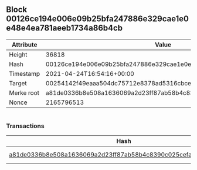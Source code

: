 ## Block 00126ce194e006e09b25bfa247886e329cae1e0e48e4ea781aeeb1734a86b4cb

Attribute | Value
--- | ---
Height | 36818
Hash | 00126ce194e006e09b25bfa247886e329cae1e0e48e4ea781aeeb1734a86b4cb
Timestamp | 2021-04-24T16:54:16+00:00
Target | 00254142f49eaaa504dc75712e8378ad5316cbcead634704b3734b6271167cc4
Merke root | a81de0336b8e508a1636069a2d23ff87ab58b4c8390c025cefa0770e034edf39
Nonce | 2165796513

```

```

### Transactions

Hash | Amount
--- | ---
[a81de0336b8e508a1636069a2d23ff87ab58b4c8390c025cefa0770e034edf39](a81de0336b8e508a1636069a2d23ff87ab58b4c8390c025cefa0770e034edf39.md) | 10.00000000 SKEPTI 
